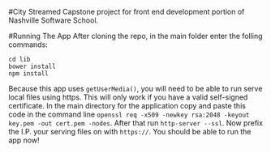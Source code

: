 #City Streamed
Capstone project for front end development portion of Nashville Software School.

#Running The App
After cloning the repo, in the main folder enter the folling commands:
```
cd lib
bower install
npm install
```
Because this app uses `getUserMedia()`, you will need to be able to run serve local files using https. This will only work if you have a valid self-signed certificate.  In the main directory for the application copy and paste this code in the command line `openssl req -x509 -newkey rsa:2048 -keyout key.pem -out cert.pem -nodes`.  After that run `http-server --ssl`. Now prefix the I.P. your serving files on with `https://`.  You should be able to run the app now!